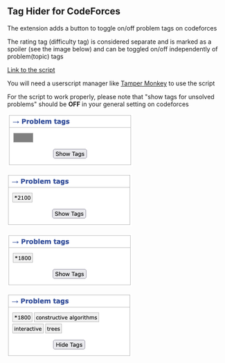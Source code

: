## Tag Hider for CodeForces

The extension adds a button to toggle on/off problem tags on codeforces

The rating tag (difficulty tag) is considered separate and is marked as a spoiler (see the image below) and can be toggled on/off independently of problem(topic) tags

[Link to the script](https://github.com/vishalagrawal22/tag-hider-codeforces/raw/main/script.user.js)

You will need a userscript manager like [Tamper Monkey](https://www.tampermonkey.net/) to use the script

For the script to work properly, please note that "show tags for unsolved problems" should be **OFF** in your general setting on codeforces

![](/images/spoiler_on.png)

![](/images/spoiler_off.png)

![](/images/hidden.png)

![](/images/unhidden.png)

